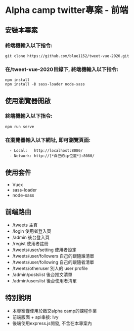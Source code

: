 # Alpha camp twitter專案 - 前端

## 安裝本專案
### 終端機輸入以下指令:
```
git clone https://github.com/blue1152/tweet-vue-2020.git
```
### 在/tweet-vue-2020目錄下, 終端機輸入以下指令:
```
npm install
npm install -D sass-loader node-sass
```
## 使用瀏覽器開啟
### 終端機輸入以下指令:
```
npm run serve
```
### 在瀏覽器輸入以下網址, 即可瀏覽頁面:
```
  - Local:   http://localhost:8080/
  - Network: http://[*自己的ip位置*]:8080/
```
## 使用套件
- Vuex
- sass-loader 
- node-sass
## 前端路由
- /tweets  主頁
- /login 使用者登入頁
- /admin 後台登入頁
- /regist 使用者註冊
- /tweets/user/setting 使用者設定
- /tweets/user/followers 自己的跟隨誰清單
- /tweets/user/following 自己的跟隨者清單
- /tweets/otheruser 別人的 user profile
- /admin/postslist 後台推文清單
- /admin/userslist 後台使用者清單
## 特別說明
- 本專案僅使用於繳交alpha camp的課程作業
- 前端版面 + api串接: Ivy
- 後端使用express.js開發, 不含在本專案內